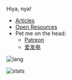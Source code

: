 Hiya, nya!

* [Articles](https://elethom.me)
* [Open Resources](https://elethom.me/open)
* Pet me on the head:
  * [Patreon](https://www.patreon.com/elethom)
  * [爱发电](https://www.afdian.net/@elethom)

![lang](https://github-readme-stats.vercel.app/api/top-langs?username=elethom&hide_title=true&layout=compact&card_width=220)

![stats](https://github-readme-stats.vercel.app/api?username=elethom&show_icons=true&disable_animations=true&hide_title=true&hide_rank=true)
